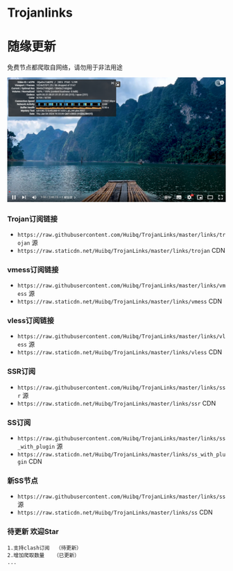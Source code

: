 # Trojanlinks
# 随缘更新
免费节点都爬取自网络，请勿用于非法用途  

![img_2.png](md/测试图.png)


### Trojan订阅链接
- `https://raw.githubusercontent.com/Huibq/TrojanLinks/master/links/trojan`  源
- `https://raw.staticdn.net/Huibq/TrojanLinks/master/links/trojan`  CDN

### vmess订阅链接
- `https://raw.githubusercontent.com/Huibq/TrojanLinks/master/links/vmess`  源
- `https://raw.staticdn.net/Huibq/TrojanLinks/master/links/vmess`  CDN

### vless订阅链接
- `https://raw.githubusercontent.com/Huibq/TrojanLinks/master/links/vless`  源
- `https://raw.staticdn.net/Huibq/TrojanLinks/master/links/vless`  CDN

### SSR订阅
- `https://raw.githubusercontent.com/Huibq/TrojanLinks/master/links/ssr`  源
- `https://raw.staticdn.net/Huibq/TrojanLinks/master/links/ssr`  CDN

### SS订阅
- `https://raw.githubusercontent.com/Huibq/TrojanLinks/master/links/ss_with_plugin`  源
- `https://raw.staticdn.net/Huibq/TrojanLinks/master/links/ss_with_plugin`  CDN

### 新SS节点
- `https://raw.githubusercontent.com/Huibq/TrojanLinks/master/links/ss`  源
- `https://raw.staticdn.net/Huibq/TrojanLinks/master/links/ss`  CDN

### 待更新 欢迎Star
```any
1.支持clash订阅  （待更新）
2.增加爬取数量   （已更新）
...
```
